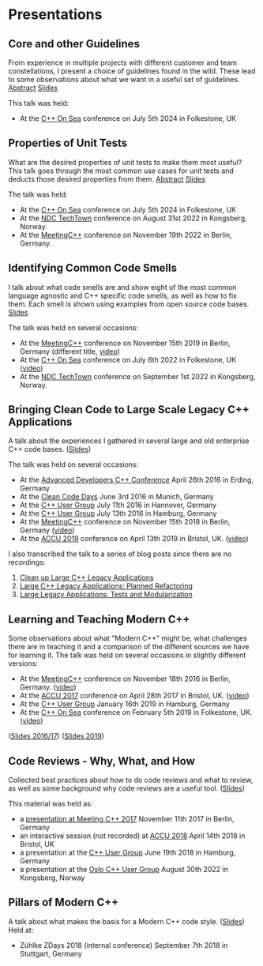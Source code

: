 # Presentations

## Core and other Guidelines
From experience in multiple projects with different customer and team constellations, I present a choice of guidelines found in the wild. These lead to some observations about what we want in a useful set of guidelines.
[Abstract](./CoreAndOtherGuidelines/abstract.md)
[Slides](./CoreAndOtherGuidelines/CoreAndOtherGuidelines.pdf)

This talk was held:

* At the [C++ On Sea](https://cpponsea.uk) conference on July 5th 2024 in Folkestone, UK


## Properties of Unit Tests
What are the desired properties of unit tests to make them most useful?
This talk goes through the most common use cases for unit tests and deducts those desired properties from them.
[Abstract](./PropertiesOfUnitTests/abstract.md)
[Slides](./PropertiesOfUnitTests/PropertiesOfUnitTests.pdf)

The talk was held:

* At the [C++ On Sea](https://cpponsea.uk) conference on July 5th 2024 in Folkestone, UK
* At the [NDC TechTown](https://ndctechtown.com/) conference on August 31st 2022 in Kongsberg, Norway.
* At the [MeetingC++](https://meetingcpp.com) conference on November 19th 2022 in Berlin, Germany.

## Identifying Common Code Smells
I talk about what code smells are and show eight of the most common language agnostic and C++ specific code smells, as well as how to fix them.
Each smell is shown using examples from open source code bases. [Slides](./IdentifyingCommonCodeSmells/IdentifyingCommonCodeSmells.pdf)

The talk was held on several occasions:

* At the [MeetingC++](https://meetingcpp.com) conference on November 15th 2019 in Berlin, Germany (different title, [video](https://www.youtube.com/watch?v=4Z3K8Xnw6WQ))
* At the [C++ On Sea](https://cpponsea.uk) conference on July 6th 2022 in Folkestone, UK ([video](https://youtu.be/KFbrhXVb7pw))
* At the [NDC TechTown](https://ndctechtown.com/) conference on September 1st 2022 in Kongsberg, Norway.

## Bringing Clean Code to Large Scale Legacy C++ Applications
A talk about the experiences I gathered in several large and old enterprise C++ code bases. 
([Slides](./CleanCodeLegacyCpp/BringingCleanCodeToLargeScaleLegacyCppApplications.pdf))  

The talk was held on several occasions:

* At the [Advanced Developers C++ Conference](http://adcpp.de/2016/) April 26th 2016 in Erding, Germany
* At the [Clean Code Days](http://www.cleancode-days.de/archive/handouts-2016.html) June 3rd 2016 in Munich, Germany
* At the [C++ User Group](https://www.meetup.com/C-User-Group-Hannover/events/230809304/) July 11th 2016 in Hannover, Germany
* At the [C++ User Group](https://www.meetup.com/CppUserGroupHamburg/events/232101627/) July 13th 2016 in Hamburg, Germany
* At the [MeetingC++](meetingcpp.com) conference on November 15th 2018 in Berlin, Germany ([video](https://www.youtube.com/watch?v=kXjUl82GOCM))
* At the [ACCU 2019](https://conference.accu.org/site/) conference on April 13th 2019 in Bristol, UK. ([video](https://www.youtube.com/watch?v=ibEm1wBre4I))

I also transcribed the talk to a series of blog posts since there are no recordings:

1. [Clean up Large C++ Legacy Applications](http://arne-mertz.de/2016/09/clean-large-c-legacy-applications/)
2. [Large C++ Legacy Applications: Planned Refactoring](http://arne-mertz.de/2016/09/planned-refactoring-large-applications/)
3. [Large Legacy Applications: Tests and Modularization](http://arne-mertz.de/2016/09/legacy-applications-tests-modularization/)

## Learning and Teaching Modern C++
Some observations about what "Modern C++" might be, what challenges there are in teaching it and a comparison of the different sources we have for learning it. The talk was held on several occasions in slightly different versions:

* At the [MeetingC++](meetingcpp.com) conference on November 18th 2016 in Berlin, Germany. ([video](https://www.youtube.com/watch?v=N5wOrhL4ew8))
* At the [ACCU 2017](https://conference.accu.org/site/) conference on April 28th 2017 in Bristol, UK. ([video](https://www.youtube.com/watch?v=dlh-UnmCARk))
* At the [C++ User Group](https://www.meetup.com/CppUserGroupHamburg/) January 16th 2019 in Hamburg, Germany
* At the [C++ On Sea](cpponsea.uk) conference on February 5th 2019 in Folkestone, UK. ([video](https://www.youtube.com/watch?v=fKCwDg0vd18))

([Slides 2016/17](./LearningAndTeachingModernCpp/LearningAndTeachingModernCpp_4_3.pdf))
([Slides 2019](./LearningAndTeachingModernCpp/LearningAndTeachingModernCppOnSea.pdf))

## Code Reviews - Why, What, and How
Collected best practices about how to do code reviews and what to review, as well as some background why code reviews are a useful tool.
([Slides](./CodeReviews/CodeReviews.pdf))

This material was held as:

* a [presentation at Meeting C++ 2017](https://www.youtube.com/watch?v=t6L8b4tUmeE) November 11th 2017 in Berlin, Germany
* an interactive session (not recorded) at [ACCU 2018](https://conference.accu.org/2018/accu2018.html) April 14th 2018 in Bristol, UK
* a presentation at the [C++ User Group](https://www.meetup.com/CppUserGroupHamburg/events/251501993/) June 19th 2018 in Hamburg, Germany
* a presentation at the [Oslo C++ User Group](https://www.meetup.com/ocppug/events/287712727/) August 30th 2022 in Kongsberg, Norway

## Pillars of Modern C++
A talk about what makes the basis for a Modern C++ code style. ([Slides](./PillarsOfModernCpp/PillarsOfModernCpp.pdf))
Held at:

* Zühlke ZDays 2018 (internal conference) September 7th 2018 in Stuttgart, Germany

